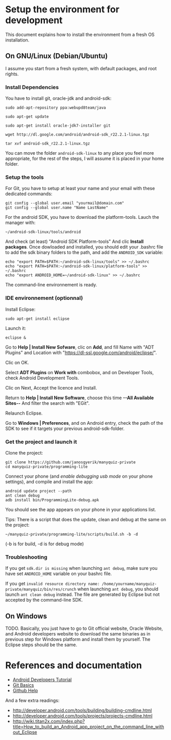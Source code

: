 Setup the environment for development
=====================================
This document explains how to install the environment from a fresh OS
installation.


On GNU/Linux (Debian/Ubuntu) 
----------------------------- 
I assume you start from a fresh system, with default packages, and
root rights.

### Install Dependencies

You have to install git, oracle-jdk and android-sdk:

    sudo add-apt-repository ppa:webupd8team/java

    sudo apt-get update

    sudo apt-get install oracle-jdk7-installer git

    wget http://dl.google.com/android/android-sdk_r22.2.1-linux.tgz

    tar xvf android-sdk_r22.2.1-linux.tgz

You can move the folder `android-sdk-linux` to any place you feel more
appropriate, for the rest of the steps, I will assume it is placed in
your home folder.

### Setup the tools

For Git, you have to setup at least your name and your email with
these dedicated commands:

    git config --global user.email "yourmail@domain.com"
    git config --global user.name "Name LastName"

For the android SDK, you have to download the platform-tools. Lauch
the manager with:

    ~/android-sdk-linux/tools/android

And check (at least) "Android SDK Platform-tools" And clic **Install
packages**.  Once dowloaded and installed, you should edit your .bashrc
file to add the sdk binary folders to the path, and add the
`ANDROID_SDK` variable:

    echo "export PATH=$PATH:~/android-sdk-linux/tools" >> ~/.bashrc
    echo "export PATH=$PATH:~/android-sdk-linux/platform-tools" >> ~/.bashrc
    echo "export ANDROID_HOME=~/android-sdk-linux" >> ~/.bashrc

The command-line environnement is ready.

### IDE environnement (optionnal)

Install Eclipse:

    sudo apt-get install eclipse

Launch it:

    eclipse &

Go to **Help | Install New Sofware**, clic on **Add**, and fill Name
with "ADT Plugins" and Location with
"https://dl-ssl.google.com/android/eclipse/".

Clic on OK.

Select **ADT Plugins** on **Work with** combobox, and on Developer Tools,
check Android Development Tools.

Clic on Next, Accept the licence and Install.

Return to **Help | Install New Software**, choose this time **--All
Available Sites--** And filter the search with "EGit".

Relaunch Eclipse.

Go to **Windows | Preferences**, and on Android entry, check the path
of the SDK to see if it targets your previous android-sdk-folder.

### Get the project and launch it

Clone the project:

    git clone https://github.com/janosgyerik/manyquiz-private
    cd manyquiz-private/programming-lite

Connect your phone (and *enable debugging usb mode* on your phone
settings), and compile and install the app:

    android update project --path
    ant clean debug
    adb install bin/ProgrammingLite-debug.apk

You should see the app appears on your phone in your applications list.

Tips: There is a script that does the update, clean and debug at the
same on the project:

    ~/manyquiz-private/programming-lite/scripts/build.sh -b -d 
(-b is for build, -d is for debug mode)

### Troubleshooting

If you get `sdk.dir is missing` when launching `ant debug`, make sure
you have set `ANDROID_HOME` variable on your bashrc file.

If you get `invalid resource directory name:
/home/yourname/manyquiz-private/manyquiz/bin/res/crunch` when
launching `ant debug`, you should launch `ant clean debug` instead.
The file are generated by Eclipse but not accepted by the command-line
SDK. 

On Windows 
-----------

TODO.  Basically, you just have to go to Git official website, Oracle
Website, and Android developers website to download the same binaries
as in previous step for Windows platform and install them by yourself.
The Eclipse steps should be the same.


References and documentation
============================

 * [Android Developers
Tutorial](http://developer.android.com/training/index.html)
 * [Git Basics](http://git-scm.com/book/en/Git-Basics)
 * [Github Help](https://help.github.com/)

And a few extra readings:


 * http://developer.android.com/tools/building/building-cmdline.html
 * http://developer.android.com/tools/projects/projects-cmdline.html
 * http://wiki.titan2x.com/index.php?title=How_to_build_an_Android_app_project_on_the_command_line_without_Eclipse

